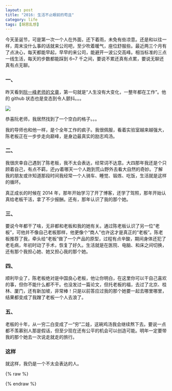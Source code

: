 ```yaml
---
layout: post
title: "2016: 生活不止眼前的苟且"
category: life
tags: [胡思乱想]
---
```


今天圣诞节，可是第一次一个人在外面，还下着雨，未免有些凉意。还是和以往一样，周末没什么事的话就来公司吧，至少吹着暖气，座位舒服些。最近两三个月有了点决心，每天都能早起，早早的来公司，能避开一波公交高峰。相当标准的三点一线生活，每天的步数都能踩到 6~7 千之间，要说不累还真有点累，要说无聊还真有点无聊。

<!-- more -->

### 一、

昨天看到[阮一峰老师的文章](http://www.ruanyifeng.com/blog/2016/12/year_summary.html)，第一句就是“人生没有大变化，一整年都在工作”。他的 github 状态也是变态到令人颤抖。。。

<img src="http://www.ruanyifeng.com/blogimg/asset/2016/bg2016122001.png">

恭喜阮老师，我居然找到了一个空白的格子。。。

我的导师也和他一样，是个全年工作的疯子。我很佩服，看着实验室越来越强大，陈老板正在一步步走向巅峰，是身边最真实的励志鸡汤。


### 二、

我很庆幸自己遇到了陈老板，我不太会表达，经常词不达意。大四那年我还是个只顾着自己，有点不羁，还yy着哪天一个人跑到荒山野外去看大自然的奇妙。了解我的朋友或许知道那段时间我经常一个人骑车、睡觉、锻炼、吃饭，生活就是这样的循环。

真正成长的时候在 2014 年，那年开始学习了开了博客，还学了驾照，那年开始认真给老板干活，拿了不少报酬。还有，那年认识了我的那个她。


### 三、

要说今年都干了啥，无非都和老板和我的她有关。通过陈老板认识了另一位“老板”，可他并不像自己老板那样，他更像个“商人”也许这才是真正的“老板”。陈老板推荐了我，牵头给“老板”做了一个产品的原型，过程有点辛酸，期间身体还犯了老毛病，年初时动了手术，恢复了好久。生活就是在医院、电脑、和床之间切换，还有那个我担心她、她又担心我的那个她。


### 四、

顺利毕业了，陈老板绝对是中国良心老板，他让你明白，在这里你可以干自己喜欢的事，但你不能什么都不干。也没发过一篇论文，但托老板的福，去过了北京、桂林、厦门，还有新加坡，非常棒！只是以前答应过我的那个她要一起去哪里哪里，结果都变成了我蹭了老板一个人去浪了。


### 五、

老板的十年，从一穷二白变成了一“穷”二娃，这碗鸡汤我会继续熬下去。要说一点都不羡慕别人那是假话，但至少现在还有公平的机会可以创造可能。明年一定要带我的那个她去一次说走就走的旅行。


### 这样

就这样，我仍是一个不太会表达的人。

{% raw %}
    <div id="MusicFrameAnchor"></div>
    <script src="/scripts/music.js"></script>
    <script>window.MusicUtil.insertIframe('//music.163.com/outchain/player?type=2&id=167802&auto=1&height=66');</script>
{% endraw %}
